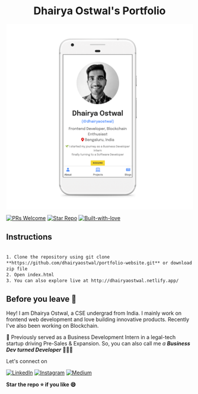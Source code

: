 <h1 align="center">Dhairya Ostwal's Portfolio</h1>
  <img align="center" src="./portfolio.png">
<br></h3>

[![PRs Welcome](https://img.shields.io/badge/PRs-Welcome-brightyellow?&style=for-the-badge)](https://github.com/dhairyaostwal/portfolio-website/pulls)
[![Star Repo](https://img.shields.io/badge/Star--Repo-Thanks-ffc30b?&style=for-the-badge)](https://github.com/dhairyaostwal/portfolio-website/stargazers)
[![Built-with-love](https://img.shields.io/badge/built--with-&hearts;-e11584?&style=for-the-badge)](https://github.com/dhairyaostwal/portfolio-website/blob/master/README.md#before-you-leave-)


## Instructions

```

1. Clone the repository using git clone **https://github.com/dhairyaostwal/portfolio-website.git** or download zip file
2. Open index.html
3. You can also explore live at http://dhairyaostwal.netlify.app/

```

## Before you leave 🥺

Hey! I am Dhairya Ostwal, a CSE undergrad from India. I mainly work on frontend web development and love building innovative products. Recently I've also been working on Blockchain.

🌱 Previously served as a Business Development Intern in a legal-tech startup driving Pre-Sales & Expansion. So, you can also call me *a **Business Dev turned Developer*** 👨🏻‍💻

Let's connect on 

[![LinkedIn](https://img.shields.io/badge/-linkedin-blue?style=for-the-badge&logo=linkedin)](https://www.linkedin.com/in/dhairyaostwal/) [![Instagram](https://img.shields.io/badge/instagram-%23E4405F.svg?&style=for-the-badge&logo=instagram&logoColor=white)](https://www.instagram.com/dhairyaostwal/) [![Medium](https://img.shields.io/badge/-medium-black?style=for-the-badge&logo=medium)](https://medium.com/@dhairyaostwal)


**Star the repo ⭐️ if you like 😄**

